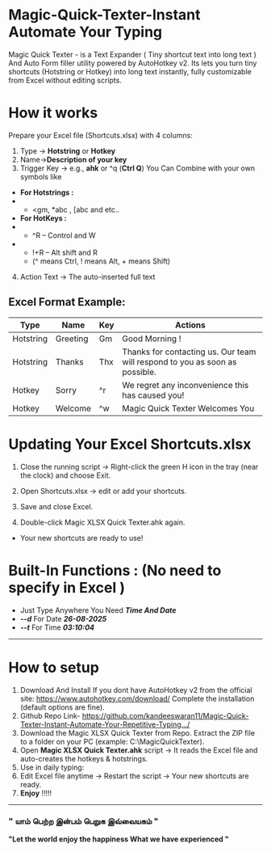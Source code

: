 # Magic-Quick-Texter-Instant Automate Your Typing
Magic Quick Texter - is a Text Expander ( Tiny shortcut text into long text ) And Auto Form filler utility powered by AutoHotkey v2.
Its lets you turn tiny shortcuts (Hotstring or Hotkey) into long text instantly, fully customizable from Excel without editing scripts.

# How it works
Prepare your Excel file (Shortcuts.xlsx) with 4 columns:
 1. Type → **Hotstring** or **Hotkey**
 2. Name→**Description of  your key** 
 3. Trigger Key → e.g., **ahk**  or  ^q  (**Ctrl Q**)
 You Can Combine with your own symbols like
- __For Hotstrings :__
- - <gm, *abc , [abc and etc..
- __For HotKeys :__
- - ^R – Control and W
- - !+R – Alt shift and R
  - (^ means Ctrl, ! means Alt, + means Shift)
4. Action Text → The auto-inserted full text

## Excel Format Example:

| Type | Name | Key | Actions |
|--|--|--|--|
| Hotstring | Greeting | Gm | Good Morning ! |
| Hotstring | Thanks| Thx | Thanks for contacting us. Our team will respond to you as soon as possible. |
| Hotkey | Sorry | ^r | We regret any inconvenience this has caused you! |
| Hotkey | Welcome | ^w| Magic Quick Texter Welcomes You  |

# Updating Your Excel Shortcuts.xlsx
1. Close the running script → Right-click the green H icon in the tray (near the clock) and choose Exit.

2. Open Shortcuts.xlsx → edit or add your shortcuts.

3. Save and close Excel.

4. Double-click Magic XLSX Quick Texter.ahk again.

  - Your new shortcuts are ready to use!

# Built-In Functions : (No need to specify in Excel )
- Just Type Anywhere You Need __*Time And Date*__
- __*--d*__ For Date __*26-08-2025*__
- __*--t*__ For Time __*03:10:04*__
 --------------------------- 
 # How to setup
 1. Download And Install If you dont have AutoHotkey v2 
from the official site: https://www.autohotkey.com/download/
Complete the installation (default options are fine).
2. Github Repo Link- https://github.com/kandeeswaran11/Magic-Quick-Texter-Instant-Automate-Your-Repetitive-Typing.../
3. Download the Magic XLSX Quick Texter from Repo. Extract the ZIP file to a folder on your PC (example: C:\MagicQuickTexter).
5. Open __Magic XLSX Quick Texter.ahk__ script → It reads the Excel file and auto-creates the hotkeys & hotstrings.
6. Use in daily typing:
7. Edit Excel file anytime → Restart the script → Your new shortcuts are ready.
8. __Enjoy__ !!!!! 
-------
### " யாம் பெற்ற இன்பம் பெறுக இவ்வையகம் "   
__"Let the world enjoy the happiness What we have experienced "__
